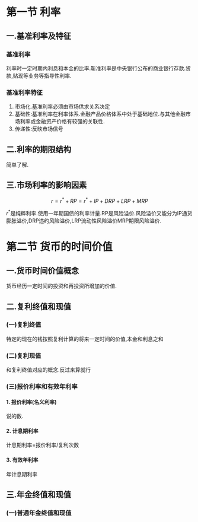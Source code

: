 
# 第一节 利率

## 一.基准利率及特征

### 基准利率

利率时一定时期内利息和本金的比率.靳准利率是中央银行公布的商业银行存款.贷款,贴现等业务等指导性利率.

### 基准利率特征

1. 市场化.基准利率必须由市场供求关系决定
2. 基础性:基准利率在利率体系.金融产品价格体系中处于基础地位.与其他金融市场利率或金融资产价格有较强的关联性.
3. 传递性:反映市场信号

## 二.利率的期限结构

简单了解.

## 三.市场利率的影响因素

$$r=r^*+RP=r^*+IP+DRP+LRP+MRP$$

$r^*$是纯粹利率.使用一年期国债的利率计量.RP是风险溢价.风险溢价又能分为IP通货膨胀溢价,DRP违约风险溢价,LRP流动性风险溢价MRP期限风险溢价.

# 第二节 货币的时间价值

## 一.货币时间价值概念

货币经历一定时间的投资和再投资所增加的价值.

## 二.复利终值和现值

### (一)复利终值

特定的现在的钱按照复利计算的将来一定时间的价值,本金和利息之和

### (二)复利现值

和复利终值对应的概念.反过来算就行

### (三)报价利率和有效年利率

#### 1. 报价利率(名义利率)

说的数.

#### 2. 计息期利率

计息期利率=报价利率/复利次数

#### 3. 有效年利率

年计息期利率

## 三.年金终值和现值

### (一)普通年金终值和现值


 